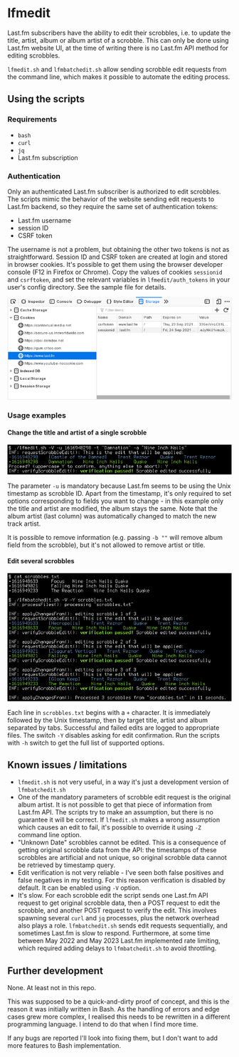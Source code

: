 # lfmedit

Last.fm subscribers have the ability to edit their scrobbles, i.e. to update the
title, artist, album or album artist of a scrobble. This can only be done using
Last.fm website UI, at the time of writing there is no Last.fm API method for
editing scrobbles.

`lfmedit.sh` and `lfmbatchedit.sh` allow sending scrobble edit requests from the
command line, which makes it possible to automate the editing process.

## Using the scripts

### Requirements

* `bash`
* `curl`
* `jq`
* Last.fm subscription

### Authentication

Only an authenticated Last.fm subscriber is authorized to edit scrobbles. The
scripts mimic the behavior of the website sending edit requests to Last.fm
backend, so they require the same set of authentication tokens:

* Last.fm username
* session ID
* CSRF token

The username is not a problem, but obtaining the other two tokens is not as
straightforward. Session ID and CSRF token are created at login and stored in
browser cookies. It's possible to get them using the browser developer console
(F12 in Firefox or Chrome). Copy the values of cookies `sessionid` and `csrftoken`,
and set the relevant variables in `lfmedit/auth_tokens` in your user's config
directory. See the sample file for details.

![Firefox developer console with relevant cookies](img/cookies.png)

### Usage examples

#### Change the title and artist of a single scrobble

![Edit a single scrobble with lfmedit.sh](img/single_edit.png)

The parameter `-u` is mandatory because Last.fm seems to be using the Unix timestamp
as scrobble ID. Apart from the timestamp, it's only required to set options
corresponding to fields you want to change - in this example only the title and
artist are modified, the album stays the same. Note that the album artist (last
column) was automatically changed to match the new track artist.

It is possible to remove information (e.g. passing `-b ""` will remove album field
from the scrobble), but it's not allowed to remove artist or title.

#### Edit several scrobbles

![Edit a single scrobble with lfmedit.sh](img/batch_edit.png)

Each line in `scrobbles.txt` begins with a `+` character. It is immediately followed by
the Unix timestamp, then by target title, artist and album separated by tabs. Successful
and failed edits are logged to appropriate files. The switch `-Y` disables asking for edit
confirmation. Run the scripts with `-h` switch to get the full list of supported options.

## Known issues / limitations

* `lfmedit.sh` is not very useful, in a way it's just a development version of
  `lfmbatchedit.sh`
* One of the mandatory parameters of scrobble edit request is the original album
  artist. It is not possible to get that piece of information from Last.fm API. The
  scripts try to make an assumption, but there is no guarantee it will be correct.
  If `lfmedit.sh` makes a wrong assumption which causes an edit to fail, it's possible
  to override it using `-Z` command line option.
* "Unknown Date" scrobbles cannot be edited. This is a consequence of getting original
  scrobble data from the API: the timestamps of these scrobbles are artificial and not
  unique, so original scrobble data cannot be retrieved by timestamp query.
* Edit verification is not very reliable - I've seen both false positives and false
  negatives in my testing. For this reason verification is disabled by default. It
  can be enabled using `-V` option.
* It's slow. For each scrobble edit the script sends one Last.fm API request to get
  original scrobble data, then a POST request to edit the scrobble, and another POST
  request to verify the edit. This involves spawning several `curl` and `jq` processes,
  plus the network overhead also plays a role. `lfmbatchedit.sh` sends edit requests
  sequentially, and sometimes Last.fm is slow to respond. Furthermore, at some time
  between May 2022 and May 2023 Last.fm implemented rate limiting, which required
  adding delays to `lfmbatchedit.sh` to avoid throttling.

## Further development

None. At least not in this repo.

This was supposed to be a quick-and-dirty proof of concept, and this is the reason
it was initially written in Bash. As the handling of errors and edge cases grew more
complex, I realised this needs to be rewritten in a different programming language.
I intend to do that when I find more time.

If any bugs are reported I'll look into fixing them, but I don't want to add more
features to Bash implementation.
